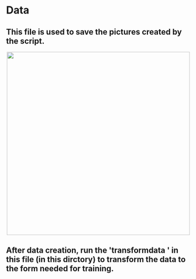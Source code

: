 # Data

## This file is used to save the pictures created by the script. 

<p align="center">
  <img width="500" src="dgen_img.jpg">
</p>
<p align="justify">

## After  data creation, run the 'transformdata '  in this file (in this dirctory) to transform the data to the form needed for training.

